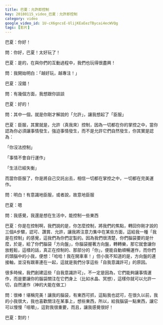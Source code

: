 ```yaml
---
title: 巴夏：允許即控制
key: 20180115_video_巴夏：允許即控制
category: video
google_video_id: 1U-cX6gncsE-UlijKEaEezTBycai4ecWVQg
tags: [影片]
---
```


巴夏：你好！

問：你好，巴夏！太好玩了！

巴夏：是的，在與你們的互動過程中，我們也玩得很盡興！

問：我開始明白：「越好玩，越專注！」

巴夏：沒錯！

問：有幾個方面，我想跟你談談

巴夏：好的！

問：其中一個，就是你剛才解說的「允許」，讓我想起了「臣服」

巴夏：臣服，其實就是，允許（真我來）控制，因為一切都在你的掌控之中，當你認為你必須讓事情發生，強迫事情發生，而不是允許它們自然發生，你其實是認為：

「你沒法控制」

「事情不會自行運作」

「生活已經失衡」

而當你臣服了，你是將自己交託出去，相信一切都在掌控之中，一切都在完美運作。

問：明白！有意識地臣服，或者說，故意地臣服

巴夏：嗯

問：我感覺，我還是想在生活中，能控制一些東西

巴夏：你是在控制啊，我們說的是，你怎麼控制，將我們的焦點，轉回你剛才說的三個A步驟，認可、讚賞、允許，讓我將注意力集中在某些方面，這給我一種「我是在控制」的感覺，這我們為你們定製的。因為我們很清楚，你們腦袋要的是什麼，於是，給了你們腦袋「方向盤」，你腦袋握著方向盤，轉轉樂，那它就會讓你放輕鬆，這樣的話，真正在控制的、那部分的「你」，便能自動順暢運作，而你們的頭腦中的小我，便想：「哈哈！我在開車車！」但小我不知道的是，方向盤的連接軸，並沒有跟車連在一起，這就是我們分享這些「自我意識許可」的原因。

很多時候，我們創建這些「自我意識許可」，不一定是因為，它們能夠讓事情運作，而是要讓你的腦袋關注在它們身上（比如水晶、冥想），這樣你就可以允許一切，自然運作（神的大能在做工）

問：很棒！堪稱完美！讓我的腦袋，有東西可抓，這點我也認可，在很久以前，我的小我很大，我也喜歡關注在某事上，想些東西，所以，給我腦袋一點東西，讓它可以慢慢「咀嚼」，這對我很重要，而且，讓我感覺很好！

巴夏：對的！
